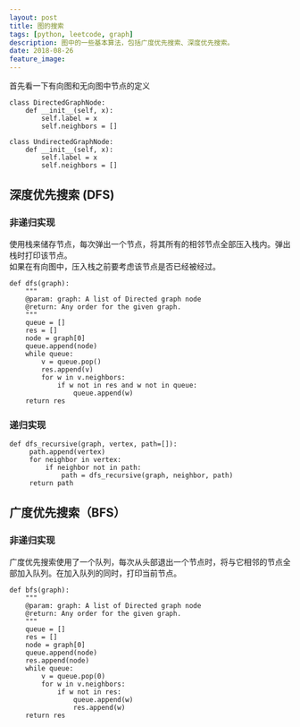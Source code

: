 ```yaml
---
layout: post
title: 图的搜索
tags: [python, leetcode, graph]
description: 图中的一些基本算法，包括广度优先搜索、深度优先搜索。
date: 2018-08-26
feature_image: 
---
```


首先看一下有向图和无向图中节点的定义

    class DirectedGraphNode:
        def __init__(self, x):
            self.label = x
            self.neighbors = []
            
    class UndirectedGraphNode:
        def __init__(self, x):
            self.label = x
            self.neighbors = [] 

## 深度优先搜索 (DFS)

### 非递归实现

使用栈来储存节点，每次弹出一个节点，将其所有的相邻节点全部压入栈内。弹出栈时打印该节点。  
如果在有向图中，压入栈之前要考虑该节点是否已经被经过。

    def dfs(graph):
        """
        @param: graph: A list of Directed graph node
        @return: Any order for the given graph.
        """
        queue = []
        res = []
        node = graph[0]
        queue.append(node)
        while queue:
            v = queue.pop()
            res.append(v)
            for w in v.neighbors:
                if w not in res and w not in queue:
                    queue.append(w)
        return res

### 递归实现

    def dfs_recursive(graph, vertex, path=[]):
         path.append(vertex)
         for neighbor in vertex:
             if neighbor not in path:
                 path = dfs_recursive(graph, neighbor, path)
         return path

## 广度优先搜索（BFS）

### 非递归实现

广度优先搜索使用了一个队列，每次从头部退出一个节点时，将与它相邻的节点全部加入队列。在加入队列的同时，打印当前节点。

    def bfs(graph):
        """
        @param: graph: A list of Directed graph node
        @return: Any order for the given graph.
        """
        queue = []
        res = []
        node = graph[0]
        queue.append(node)
        res.append(node)
        while queue:
            v = queue.pop(0)
            for w in v.neighbors:
                if w not in res:
                    queue.append(w)
                    res.append(w)
        return res
